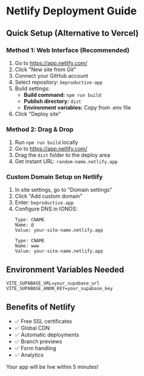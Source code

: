 # Netlify Deployment Guide

## Quick Setup (Alternative to Vercel)

### Method 1: Web Interface (Recommended)
1. Go to https://app.netlify.com/
2. Click "New site from Git"
3. Connect your GitHub account
4. Select repository: `beproductive-app`
5. Build settings:
   - **Build command:** `npm run build`
   - **Publish directory:** `dist`
   - **Environment variables:** Copy from .env file
6. Click "Deploy site"

### Method 2: Drag & Drop
1. Run `npm run build` locally
2. Go to https://app.netlify.com/
3. Drag the `dist` folder to the deploy area
4. Get instant URL: `random-name.netlify.app`

### Custom Domain Setup on Netlify
1. In site settings, go to "Domain settings"
2. Click "Add custom domain"
3. Enter: `beproductive.app`
4. Configure DNS in IONOS:
   ```
   Type: CNAME
   Name: @
   Value: your-site-name.netlify.app

   Type: CNAME
   Name: www
   Value: your-site-name.netlify.app
   ```

## Environment Variables Needed
```
VITE_SUPABASE_URL=your_supabase_url
VITE_SUPABASE_ANON_KEY=your_supabase_key
```

## Benefits of Netlify
- ✅ Free SSL certificates
- ✅ Global CDN
- ✅ Automatic deployments
- ✅ Branch previews
- ✅ Form handling
- ✅ Analytics

Your app will be live within 5 minutes!